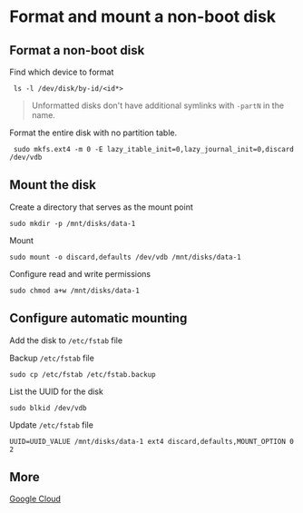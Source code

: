 # Format and mount a non-boot disk

## Format a non-boot disk

Find which device to format

```shell
 ls -l /dev/disk/by-id/<id*>

```

> Unformatted disks don't have additional symlinks with `-partN` in the name.

Format the entire disk with no partition table.

```shell
 sudo mkfs.ext4 -m 0 -E lazy_itable_init=0,lazy_journal_init=0,discard /dev/vdb

```

## Mount the disk

Create a directory that serves as the mount point

```shell
sudo mkdir -p /mnt/disks/data-1

```

Mount

```shell
sudo mount -o discard,defaults /dev/vdb /mnt/disks/data-1

```

Configure read and write permissions

```shell
sudo chmod a+w /mnt/disks/data-1

```

## Configure automatic mounting

Add the disk to `/etc/fstab` file

Backup `/etc/fstab` file

```shell
sudo cp /etc/fstab /etc/fstab.backup
```

List the UUID for the disk

```shell
sudo blkid /dev/vdb

```

Update `/etc/fstab` file

```text
UUID=UUID_VALUE /mnt/disks/data-1 ext4 discard,defaults,MOUNT_OPTION 0 2

```

## More

[Google Cloud](https://cloud.google.com/compute/docs/disks/format-mount-disk-linux)
